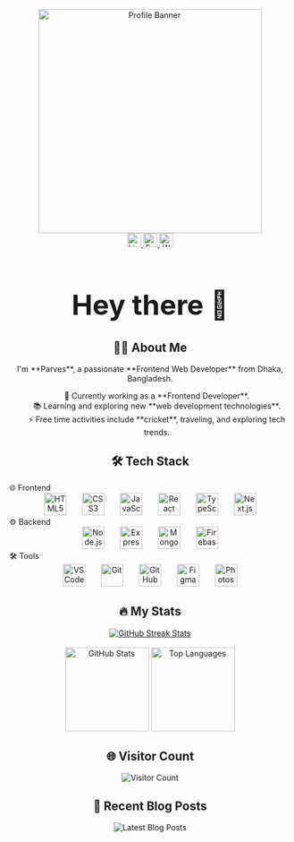 <div align="center"> <img height="400" src="https://i.ibb.co.com/Rp3P1DCM/avery-davis.png" alt="Profile Banner" /> </div>
<div align="center"> <a href="https://www.linkedin.com/in/parves-mosarof-565b15273/" target="_blank"> <img src="https://img.shields.io/static/v1?message=LinkedIn&logo=linkedin&label=&color=0077B5&logoColor=white&style=for-the-badge" height="25" alt="LinkedIn" /> </a> <a href="https://www.facebook.com/profile.php?id=100055235052516" target="_blank"> <img src="https://img.shields.io/static/v1?message=Facebook&logo=facebook&label=&color=1877F2&logoColor=white&style=for-the-badge" height="25" alt="Facebook" /> </a> <a href="https://api.whatsapp.com/send?phone=8801516502364" target="_blank"> <img src="https://img.shields.io/static/v1?message=WhatsApp&logo=whatsapp&label=&color=25D366&logoColor=white&style=for-the-badge" height="25" alt="WhatsApp" /> </a> </div>
<h1 align="center" style="font-size: 50px; animation: fadeIn 2s;">Hey there 👋</h1>
<h2 align="center" style="animation: bounceIn 2s;">👩‍💻 About Me</h2>
<p align="center"> I'm **Parves**, a passionate **Frontend Web Developer** from Dhaka, Bangladesh. </p> <div align="center"> <ul style="list-style-type: none; text-align: center;"> <li>🔭 Currently working as a **Frontend Developer**.</li> <li>📚 Learning and exploring new **web development technologies**.</li> <li>⚡ Free time activities include **cricket**, traveling, and exploring tech trends.</li> </ul> </div>
<h2 align="center" style="animation: fadeIn 2s;">🛠 Tech Stack</h2>
🌐 Frontend
<div align="center"> <img src="https://cdn.jsdelivr.net/gh/devicons/devicon/icons/html5/html5-original.svg" height="40" alt="HTML5" /> <img width="20" /> <img src="https://cdn.jsdelivr.net/gh/devicons/devicon/icons/css3/css3-original.svg" height="40" alt="CSS3" /> <img width="20" /> <img src="https://cdn.jsdelivr.net/gh/devicons/devicon/icons/javascript/javascript-original.svg" height="40" alt="JavaScript" /> <img width="20" /> <img src="https://cdn.jsdelivr.net/gh/devicons/devicon/icons/react/react-original.svg" height="40" alt="React" /> <img width="20" /> <img src="https://cdn.jsdelivr.net/gh/devicons/devicon/icons/typescript/typescript-original.svg" height="40" alt="TypeScript" /> <img width="20" /> <img src="https://cdn.jsdelivr.net/gh/devicons/devicon/icons/nextjs/nextjs-original.svg" height="40" alt="Next.js" /> </div>
⚙️ Backend
<div align="center"> <img src="https://cdn.jsdelivr.net/gh/devicons/devicon/icons/nodejs/nodejs-original.svg" height="40" alt="Node.js" /> <img width="20" /> <img src="https://cdn.jsdelivr.net/gh/devicons/devicon/icons/express/express-original.svg" height="40" alt="Express.js" /> <img width="20" /> <img src="https://cdn.jsdelivr.net/gh/devicons/devicon/icons/mongodb/mongodb-original.svg" height="40" alt="MongoDB" /> <img width="20" /> <img src="https://cdn.jsdelivr.net/gh/devicons/devicon/icons/firebase/firebase-plain-wordmark.svg" height="40" alt="Firebase" /> </div>
🛠 Tools
<div align="center"> <img src="https://cdn.jsdelivr.net/gh/devicons/devicon/icons/vscode/vscode-original.svg" height="40" alt="VSCode" /> <img width="20" /> <img src="https://cdn.jsdelivr.net/gh/devicons/devicon/icons/git/git-original.svg" height="40" alt="Git" /> <img width="20" /> <img src="https://cdn.jsdelivr.net/gh/devicons/devicon/icons/github/github-original.svg" height="40" alt="GitHub" /> <img width="20" /> <img src="https://cdn.jsdelivr.net/gh/devicons/devicon/icons/figma/figma-original.svg" height="40" alt="Figma" /> <img width="20" /> <img src="https://cdn.jsdelivr.net/gh/devicons/devicon/icons/photoshop/photoshop-plain.svg" height="40" alt="Photoshop" /> </div>
<h2 align="center" style="animation: fadeIn 2s;">🔥 My Stats</h2>
<div align="center"> <a href="https://git.io/streak-stats"> <img src="https://nirzak-streak-stats.vercel.app?user=parves2023&theme=dark" alt="GitHub Streak Stats" /> </a> <br><br> <img src="https://github-readme-stats.vercel.app/api?username=parves2023&show_icons=true&theme=dracula&hide_border=false&count_private=true" height="150" alt="GitHub Stats" /> <img src="https://github-readme-stats.vercel.app/api/top-langs?username=parves2023&layout=compact&theme=dracula&hide_border=false" height="150" alt="Top Languages" /> </div>
<h2 align="center" style="animation: fadeIn 2s;">🌐 Visitor Count</h2>
<div align="center"> <img src="https://visitor-badge.laobi.icu/badge?page_id=parves2023.parves2023" alt="Visitor Count" /> </div>
<h2 align="center" style="animation: fadeIn 2s;">📝 Recent Blog Posts</h2>
<div align="center"> <img src="https://github-read-medium-git-main.pahlevikun.vercel.app/latest?limit=4" alt="Latest Blog Posts" /> </div>
